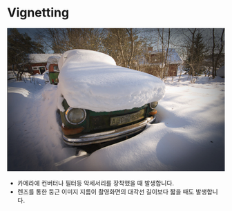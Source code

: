 # Vignetting

![](../../.gitbook/assets/vignetting01.png)

* 카메라에 컨버터나 필터등 악세서리를 장착했을 때 발생합니다.
* 렌즈를 통한 둥근 이미지 지름이 촬영화면의 대각선 길이보다 짧을 때도 발생합니다.

